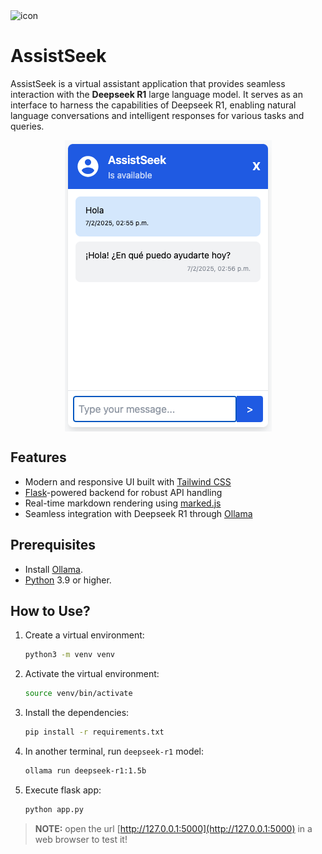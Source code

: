 <img src="./static/favicon.ico" alt="icon" style="display: block; margin: 0 auto" />

# AssistSeek

AssistSeek is a virtual assistant application that provides seamless interaction with the **Deepseek R1** large language model. It serves as an interface to harness the capabilities of Deepseek R1, enabling natural language conversations and intelligent responses for various tasks and queries.

<img src="./static/screenshot.png" alt="screenshoot" style="display: block; margin: 0 auto" />

## Features
- Modern and responsive UI built with [Tailwind CSS](https://tailwindcss.com/)
- [Flask](https://flask.palletsprojects.com)-powered backend for robust API handling
- Real-time markdown rendering using [marked.js](https://marked.js.org/)
- Seamless integration with Deepseek R1 through [Ollama](https://ollama.com/download)

## Prerequisites

- Install [Ollama](https://ollama.com/download).
- [Python](https://www.python.org/) 3.9 or higher.

## How to Use?

1. Create a virtual environment:
    ```sh
    python3 -m venv venv
    ```

2. Activate the virtual environment:
    ```sh
    source venv/bin/activate
    ```

3. Install the dependencies:
    ```sh
    pip install -r requirements.txt
    ```

4. In another terminal, run `deepseek-r1` model:
    ```sh
    ollama run deepseek-r1:1.5b
    ```

5. Execute flask app:
    ```sh
    python app.py
    ```

> **NOTE:** open the url [http://127.0.0.1:5000](http://127.0.0.1:5000) in a web browser to test it!
